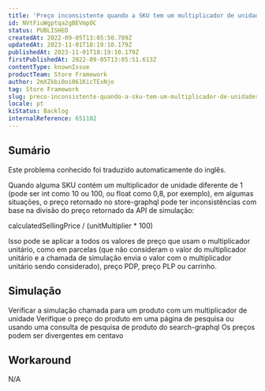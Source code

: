 ```yaml
---
title: 'Preço inconsistente quando a SKU tem um multiplicador de unidades diferente de 1'
id: NVtFiuWgptqa2gBEVmpOC
status: PUBLISHED
createdAt: 2022-09-05T13:05:50.789Z
updatedAt: 2023-11-01T18:19:10.179Z
publishedAt: 2023-11-01T18:19:10.179Z
firstPublishedAt: 2022-09-05T13:05:51.613Z
contentType: knownIssue
productTeam: Store Framework
author: 2mXZkbi0oi061KicTExNjo
tag: Store Framework
slug: preco-inconsistente-quando-a-sku-tem-um-multiplicador-de-unidades-diferente-de-1
locale: pt
kiStatus: Backlog
internalReference: 651102
---
```


## Sumário

<div class="alert alert-info">
  <p>Este problema conhecido foi traduzido automaticamente do inglês.</p>
</div>


Quando alguma SKU contém um multiplicador de unidade diferente de 1 (pode ser int como 10 ou 100, ou float como 0,8, por exemplo), em algumas situações, o preço retornado no store-graphql pode ter inconsistências com base na divisão do preço retornado da API de simulação:

calculatedSellingPrice / (unitMultiplier * 100)

Isso pode se aplicar a todos os valores de preço que usam o multiplicador unitário, como em parcelas (que não consideram o valor do multiplicador unitário e a chamada de simulação envia o valor com o multiplicador unitário sendo considerado), preço PDP, preço PLP ou carrinho.

## Simulação


Verificar a simulação chamada para um produto com um multiplicador de unidade
Verifique o preço do produto em uma página de pesquisa ou usando uma consulta de pesquisa de produto do search-graphql
Os preços podem ser divergentes em centavo

## Workaround


N/A





